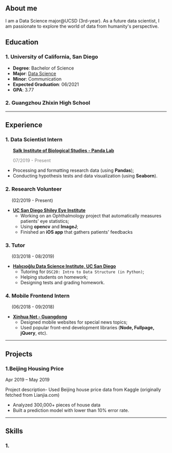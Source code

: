 ## About me
I am a Data Science major@UCSD (3rd-year). As a future data scientist, I am passionate to explore the world of data from humanity's perspective. 

## Education
### 1. University of California, San Diego
- **Degree**: Bachelor of Science 
- **Major**: [Data Science](https://datascience.ucsd.edu)
- **Minor**: Communication
- **Expected Graduation**: 06/2021 
- **GPA**: 3.77

### 2. Guangzhou Zhixin High School

*****

## Experience
### 1. Data Scientist Intern 
&nbsp;&nbsp;&nbsp;&nbsp;&nbsp; **[Salk Institute of Biological Studies - Panda Lab](https://panda.salk.edu/)**

&nbsp;&nbsp;&nbsp;&nbsp;&nbsp; <span style="color:gray">07/2019 - Present</span>


- Processing and formatting research data (using **Pandas**);
- Conducting hypothesis tests and data visualization (using **Seaborn**).
	
### 2. Research Volunteer 
&nbsp;&nbsp;&nbsp;&nbsp; (02/2019 - Present)

- **[UC San Diego Shiley Eye Institute](https://shileyeye.ucsd.edu/)**
	- Working on an Ophthalmology project that automatically measures patients' eye statistics;
	- Using **opencv** and **ImageJ**;
	- Finished an **iOS app** that gathers patients' feedbacks

### 3. Tutor 
&nbsp;&nbsp;&nbsp;&nbsp; (03/2018 - 08/2019)

- **[Halıcıoğlu Data Science Institute, UC San Diego](https://datascience.ucsd.edu/)**
	- Tutoring for `DSC20: Intro to Data Structure (in Python)`;
	- Helping students on homework;
	- Designing tests and grading homework.

### 4. Mobile Frontend Intern 
&nbsp;&nbsp;&nbsp;&nbsp;  (06/2018 - 09/2018)

- **[Xinhua Net - Guangdong](http://www.news.cn/english/)**
	- Designed mobile websites for special news topics;
	- Used popular front-end development libraries (**Node, Fullpage, jQuery**, etc).

*****

## Projects
### 1.Beijing Housing Price
Apr 2019 – May 2019

Project description- Used Beijing house price data from Kaggle (originally fetched from Lianjia.com)
- Analyzed 300,000+ pieces of house data
- Built a prediction model with lower than 10% error rate.

*****


## Skills
### 1. 


